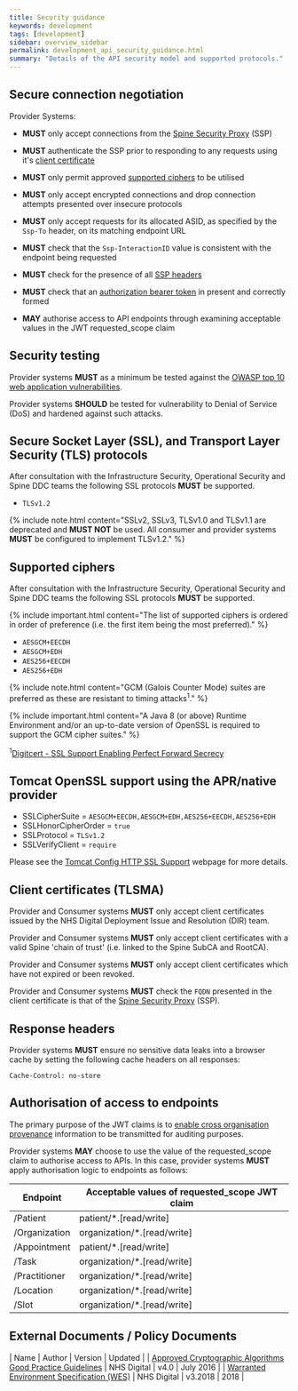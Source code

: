 ```yaml
---
title: Security guidance
keywords: development
tags: [development]
sidebar: overview_sidebar
permalink: development_api_security_guidance.html
summary: "Details of the API security model and supported protocols."
---
```


## Secure connection negotiation ##

Provider Systems:

- **MUST** only accept connections from the [Spine Security Proxy](integration_spine_security_proxy_implementation_guide.html) (SSP)

- **MUST** authenticate the SSP prior to responding to any requests using it's [client certificate](development_api_security_guidance.html#client-certificates-tlsma)

- **MUST** only permit approved [supported ciphers](development_api_security_guidance.html#supported-ciphers) to be utilised

- **MUST** only accept encrypted connections and drop connection attempts presented over insecure protocols

- **MUST** only accept requests for its allocated ASID, as specified by the `Ssp-To` header,  on its matching endpoint URL

- **MUST** check that the `Ssp-InteractionID` value is consistent with the endpoint being requested

- **MUST** check for the presence of all [SSP headers](integration_spine_security_proxy_implementation_guide.html#consumer)

- **MUST** check that an [authorization bearer token](integration_cross_organisation_audit_and_provenance.html#json-web-tokens-jwt) in present and correctly formed

- **MAY** authorise access to API endpoints through examining acceptable values in the JWT requested_scope claim

## Security testing ##

Provider systems **MUST** as a minimum be tested against the [OWASP top 10 web application vulnerabilities](https://www.owasp.org/index.php/Top_10_2013-Top_10).

Provider systems **SHOULD** be tested for vulnerability to Denial of Service (DoS) and hardened against such attacks.

## Secure Socket Layer (SSL), and Transport Layer Security (TLS) protocols ##

After consultation with the Infrastructure Security, Operational Security and Spine DDC teams the following SSL protocols **MUST** be supported.

- `TLSv1.2`

{% include note.html content="SSLv2, SSLv3, TLSv1.0 and TLSv1.1 are deprecated and **MUST NOT** be used. All consumer and provider systems **MUST** be configured to implement TLSv1.2." %}

## Supported ciphers ##

After consultation with the Infrastructure Security, Operational Security and Spine DDC teams the following SSL protocols **MUST** be supported.

{% include important.html content="The list of supported ciphers is ordered in order of preference (i.e. the first item being the most preferred)." %}

- `AESGCM+EECDH`
- `AESGCM+EDH`
- `AES256+EECDH`
- `AES256+EDH`

{% include note.html content="GCM (Galois Counter Mode) suites are preferred as these are resistant to timing attacks<sup>1</sup>." %}

{% include important.html content="A Java 8 (or above) Runtime Environment and/or an up-to-date version of OpenSSL is required to support the GCM cipher suites." %}

<sup>1</sup>[Digitcert - SSL Support Enabling Perfect Forward Secrecy](https://www.digicert.com/ssl-support/ssl-enabling-perfect-forward-secrecy.htm)

## Tomcat OpenSSL support using the APR/native provider ##

- SSLCipherSuite = `AESGCM+EECDH,AESGCM+EDH,AES256+EECDH,AES256+EDH`
- SSLHonorCipherOrder = `true`
- SSLProtocol = `TLSv1.2`
- SSLVerifyClient = `require`

Please see the [Tomcat Config HTTP SSL Support](https://tomcat.apache.org/tomcat-8.0-doc/config/http.html#SSL_Support) webpage for more details.

## Client certificates (TLSMA) ##

Provider and Consumer systems **MUST** only accept client certificates issued by the NHS Digital Deployment Issue and Resolution (DIR) team.

Provider and Consumer systems **MUST** only accept client certificates with a valid Spine 'chain of trust' (i.e. linked to the Spine SubCA and RootCA).

Provider and Consumer systems **MUST** only accept client certificates which have not expired or been revoked.

Provider and Consumer systems **MUST** check the `FQDN` presented in the client certificate is that of the [Spine Security Proxy](integration_spine_security_proxy_implementation_guide.html) (SSP).

## Response headers ##

Provider systems **MUST** ensure no sensitive data leaks into a browser cache by setting the following cache headers on all responses:

```http
Cache-Control: no-store
```


## Authorisation of access to endpoints ##

The primary purpose of the JWT claims is to [enable cross organisation provenance](integration_cross_organisation_audit_and_provenance.html#cross-organisation-audit--provenance-transport) information to be transmitted for auditing purposes.

Provider systems **MAY** choose to use the value of the requested_scope claim to authorise access to APIs. In this case, provider systems **MUST** apply authorisation logic to endpoints as follows:

| Endpoint | Acceptable values of requested_scope JWT claim |
|-------- | -----------------------------------|
| /Patient | patient/*.[read/write] |
| /Organization | organization/*.[read/write] |
| /Appointment |patient/*.[read/write] |
| /Task | organization/*.[read/write] |
| /Practitioner | organization/*.[read/write] |
| /Location | organization/*.[read/write] |
| /Slot | organization/*.[read/write] |


## External Documents / Policy Documents ##

| Name | Author | Version | Updated |
| [Approved Cryptographic Algorithms Good Practice Guidelines](http://webarchive.nationalarchives.gov.uk/20161021125701/http:/systems.digital.nhs.uk/infogov/security/infrasec/gpg/acs.pdf) | NHS Digital | v4.0 | July 2016 |
| [Warranted Environment Specification (WES)](https://digital.nhs.uk/spine/technical-information-warranted-environment-specification) | NHS Digital | v3.2018 | 2018 |

